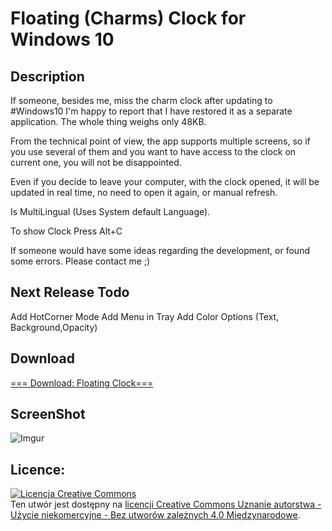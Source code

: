 # Floating (Charms) Clock for Windows 10 

## Description
If someone, besides me, miss the charm clock after updating to ‪#‎Windows10‬ I'm happy to report that I have restored it as a separate application. The whole thing weighs only 48KB. 

From the technical point of view, the app supports multiple screens, so if you use several of them and you want to have access to the clock on current one, you will not be disappointed.

Even if you decide to leave your computer, with the clock opened, it will be updated in real time, no need to open it again, or manual refresh.

Is MultiLingual (Uses System default Language).

To show Clock Press Alt+C

If someone would have some ideas regarding the development, or found some errors. Please contact me ;)
## Next Release Todo
Add HotCorner Mode
Add Menu in Tray
Add Color Options (Text, Background,Opacity)

## Download
[=== Download: Floating Clock===](https://github.com/BaalTech/Floating-Clock/releases/latest)
## ScreenShot
![Imgur](http://i.imgur.com/CRTL9Rj.png)
## Licence: 
<a rel="license" href="http://creativecommons.org/licenses/by-nc-nd/4.0/"><img alt="Licencja Creative Commons" style="border-width:0" src="https://i.creativecommons.org/l/by-nc-nd/4.0/88x31.png" /></a><br />Ten utwór jest dostępny na <a rel="license" href="http://creativecommons.org/licenses/by-nc-nd/4.0/">licencji Creative Commons Uznanie autorstwa - Użycie niekomercyjne - Bez utworów zależnych 4.0 Międzynarodowe</a>.
